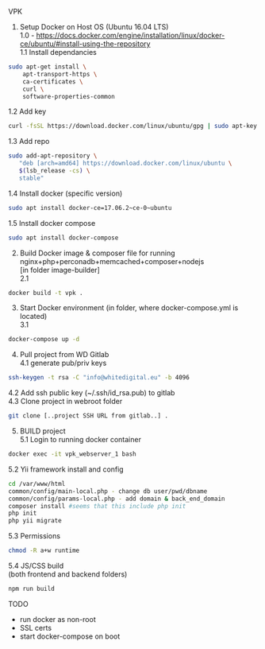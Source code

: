 VPK

1. Setup Docker on Host OS (Ubuntu 16.04 LTS)  
1.0 - https://docs.docker.com/engine/installation/linux/docker-ce/ubuntu/#install-using-the-repository  
1.1 Install dependancies  
```bash
sudo apt-get install \  
    apt-transport-https \  
    ca-certificates \  
    curl \  
    software-properties-common 
```
1.2 Add key  
```bash
curl -fsSL https://download.docker.com/linux/ubuntu/gpg | sudo apt-key add -  
```
1.3 Add repo  
```bash
sudo add-apt-repository \
   "deb [arch=amd64] https://download.docker.com/linux/ubuntu \
   $(lsb_release -cs) \
   stable"  
```
1.4 Install docker (specific version)  
```bash
sudo apt install docker-ce=17.06.2~ce-0~ubuntu  
```
1.5 Install docker compose  
```bash
sudo apt install docker-compose  
```

2. Build Docker image & composer file for running nginx+php+perconadb+memcached+composer+nodejs  
[in folder image-builder]  
2.1 
```bash
docker build -t vpk .  
```

3. Start Docker environment (in folder, where docker-compose.yml is located)  
3.1 
```bash
docker-compose up -d  
```

4. Pull project from WD Gitlab  
4.1 generate pub/priv keys  
```bash
ssh-keygen -t rsa -C "info@whitedigital.eu" -b 4096  
```
4.2 Add ssh public key (~/.ssh/id_rsa.pub) to gitlab  
4.3 Clone project in webroot folder  
```bash
git clone [..project SSH URL from gitlab..] .  
```

5. BUILD project  
5.1 Login to running docker container  
```bash
docker exec -it vpk_webserver_1 bash  
```
5.2 Yii framework install and config  
```bash
cd /var/www/html  
common/config/main-local.php - change db user/pwd/dbname  
common/config/params-local.php - add domain & back_end_domain
composer install #seems that this include php init  
php init  
php yii migrate  
```
5.3 Permissions  
```bash
chmod -R a+w runtime  
```
5.4 JS/CSS build   
(both frontend and backend folders)  
```bash
npm run build
```

TODO 
- run docker as non-root
- SSL certs
- start docker-compose on boot
